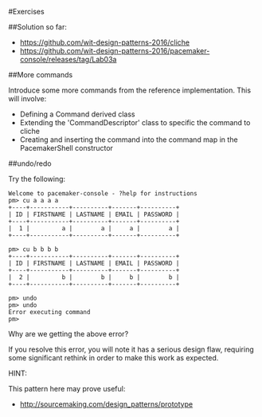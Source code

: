#Exercises

##Solution so far:

- <https://github.com/wit-design-patterns-2016/cliche>
- <https://github.com/wit-design-patterns-2016/pacemaker-console/releases/tag/Lab03a>

##More commands

Introduce some more commands from the reference implementation. This will involve:

- Defining a Command derived class
- Extending the 'CommandDescriptor' class to specific the command to cliche
- Creating and inserting the command into the command map in the PacemakerShell constructor

##undo/redo

Try the following:

~~~
Welcome to pacemaker-console - ?help for instructions
pm> cu a a a a
+----+-----------+----------+-------+----------+
| ID | FIRSTNAME | LASTNAME | EMAIL | PASSWORD |
+----+-----------+----------+-------+----------+
|  1 |         a |        a |     a |        a |
+----+-----------+----------+-------+----------+

pm> cu b b b b
+----+-----------+----------+-------+----------+
| ID | FIRSTNAME | LASTNAME | EMAIL | PASSWORD |
+----+-----------+----------+-------+----------+
|  2 |         b |        b |     b |        b |
+----+-----------+----------+-------+----------+

pm> undo
pm> undo
Error executing command
pm> 
~~~

Why are we getting the above error?

If you resolve this error, you will note it has a serious design flaw, requiring some significant rethink in order to make this work as expected.

HINT:

This pattern here may prove useful:

- <http://sourcemaking.com/design_patterns/prototype>


